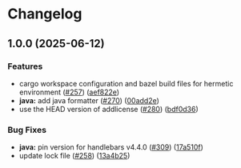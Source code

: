 # Changelog

## 1.0.0 (2025-06-12)


### Features

* cargo workspace configuration and bazel build files for hermetic environment ([#257](https://github.com/threhan/dotprompt/issues/257)) ([aef822e](https://github.com/threhan/dotprompt/commit/aef822ed484d256ba95a3544e132a9b33e0dc02d))
* **java:** add java formatter ([#270](https://github.com/threhan/dotprompt/issues/270)) ([00add2e](https://github.com/threhan/dotprompt/commit/00add2edf72babfbae3f391a84b521f142fc947d))
* use the HEAD version of addlicense ([#280](https://github.com/threhan/dotprompt/issues/280)) ([bdf0d36](https://github.com/threhan/dotprompt/commit/bdf0d36a430a363de4163f48394546cba884eaaf))


### Bug Fixes

* **java:** pin version for handlebars v4.4.0 ([#309](https://github.com/threhan/dotprompt/issues/309)) ([17a510f](https://github.com/threhan/dotprompt/commit/17a510ff51fdc49c8e696fa3798b55243830e558))
* update lock file ([#258](https://github.com/threhan/dotprompt/issues/258)) ([13a4b25](https://github.com/threhan/dotprompt/commit/13a4b2592a71aa0585af6ce6f42d92e0da9a8f3c))
